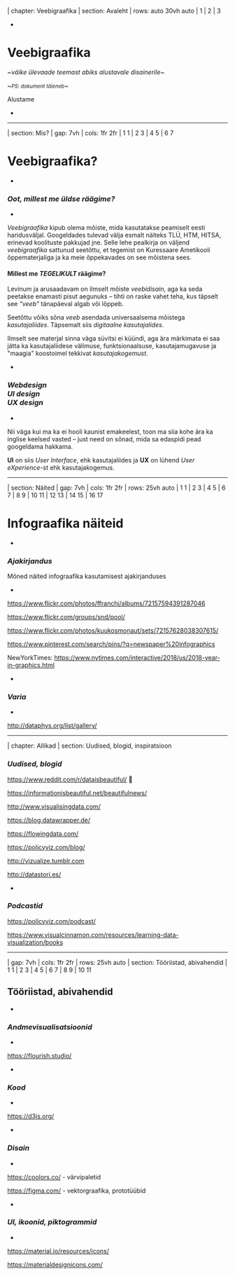 | chapter: Veebigraafika
| section: Avaleht
| rows: auto 30vh auto
| 1
| 2
| 3

-

<!-- # <big><big><big>Inf◕&shy;graafika</big></big></big> -->

<h1 style="--base:2.1vw;">Veebi&shy;graafika</h1>
    
~*väike ülevaade teemast abiks alustavale disainerile*~

~<small>*PS: dokument täieneb*</small>~


<f-link to="Mis?">Alustame</f-link> <f-arrow-icon />

-

<!-- <f-notes title="Lisa">HEi hei</f-notes> -->

---










| section: Mis?
| gap: 7vh
| cols: 1fr 2fr
| 1 1
| 2 3
| 4 5
| 6 7

# Veebigraafika? 

-

### *Oot, millest me üldse räägime?*

-

<var>Veebigraafika</var> kipub olema mõiste, mida kasutatakse peamiselt eesti haridusväljal. <f-link to="https://www.google.com/search?q=veebigraafika&oq=veebigraafika">Googeldades</f-link> tulevad välja esmalt näiteks TLÜ, HTM, HITSA, erinevad koolituste pakkujad jne. Selle lehe pealkirja on väljend *veebigraafika* sattunud seetõttu, et tegemist on Kuressaare Ametikooli õppematerjaliga ja ka meie õppekavades on see mõistena sees.

#### Millest me *TEGELIKULT* räägime?

Levinum ja arusaadavam on ilmselt mõiste <var>veebidisain</var>, aga ka seda peetakse enamasti pisut aegunuks &ndash; tihti on raske vahet teha, kus täpselt see *&quot;veeb&quot;* tänapäeval algab või lõppeb.

Seetõttu võiks sõna *veeb* asendada universaalsema mõistega <var>kasutajaliides</var>. Täpsemalt siis <var>digitaalne kasutajalides</var>.

Ilmselt see materjal sinna väga süvitsi ei küündi, aga ära märkimata ei saa jätta ka kasutajaliidese välimuse, funktsionaalsuse, kasutajamugavuse ja "maagia" koostoimel tekkivat <var>kasutajakogemust</var>.

-

### *Webdesign<br>UI design<br>UX design*

-

Nii väga kui ma ka ei hooli kaunist emakeelest, toon ma siia kohe ära ka inglise keelsed vasted &ndash; just need on sõnad, mida sa edaspidi pead googeldama hakkama.

**UI** on siis *User Interface*, ehk kasutajaliides ja **UX** on lühend *User eXperience*-st ehk kasutajakogemus. 

---







| section: Näited
| gap: 7vh
| cols: 1fr 2fr
| rows: 25vh auto
| 1 1
| 2 3
| 4 5
| 6 7
| 8 9
| 10 11
| 12 13
| 14 15
| 16 17

# Infograafika näiteid

-

### *Ajakirjandus*

Mõned näited infograafika kasutamisest ajakirjanduses

-

https://www.flickr.com/photos/ffranchi/albums/72157594391287046

https://www.flickr.com/groups/snd/pool/

https://www.flickr.com/photos/kuukosmonaut/sets/72157628038307615/

https://www.pinterest.com/search/pins/?q=newspaper%20infographics

NewYorkTimes:
https://www.nytimes.com/interactive/2018/us/2018-year-in-graphics.html 

-

### *Varia*

-

http://dataphys.org/list/gallery/

---










| chapter: Allikad
| section: Uudised, blogid, inspiratsioon

### *Uudised, blogid*

https://www.reddit.com/r/dataisbeautiful/ 📌

https://informationisbeautiful.net/beautifulnews/

http://www.visualisingdata.com/

https://blog.datawrapper.de/

https://flowingdata.com/

https://policyviz.com/blog/

http://vizualize.tumblr.com

http://datastori.es/

-

### *Podcastid*

https://policyviz.com/podcast/

https://www.visualcinnamon.com/resources/learning-data-visualization/books

---




| gap: 7vh
| cols: 1fr 2fr
| rows: 25vh auto
| section: Tööriistad, abivahendid
| 1 1
| 2 3
| 4 5
| 6 7
| 8 9
| 10 11

## Tööriistad, abivahendid

-

### *Andme&shy;visualisat&shy;sioonid*

-

https://flourish.studio/

-

### *Kood*

-

https://d3js.org/ 

-

### *Disain*

-

https://coolors.co/ - värvipaletid

https://figma.com/ - vektorgraafika, prototüübid

-

### *UI, ikoonid, piktogrammid*

-

https://material.io/resources/icons/

https://materialdesignicons.com/
